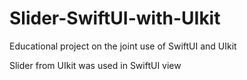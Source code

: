 # Slider-SwiftUI-with-UIkit
Educational project on the joint use of SwiftUI and UIkit

Slider from UIkit was used in SwiftUI view

